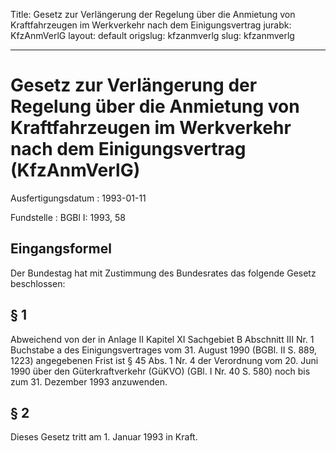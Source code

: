 Title: Gesetz zur Verlängerung der Regelung über die Anmietung von Kraftfahrzeugen
  im Werkverkehr nach dem Einigungsvertrag
jurabk: KfzAnmVerlG
layout: default
origslug: kfzanmverlg
slug: kfzanmverlg

---

# Gesetz zur Verlängerung der Regelung über die Anmietung von Kraftfahrzeugen im Werkverkehr nach dem Einigungsvertrag (KfzAnmVerlG)

Ausfertigungsdatum
:   1993-01-11

Fundstelle
:   BGBl I: 1993, 58



## Eingangsformel

Der Bundestag hat mit Zustimmung des Bundesrates das folgende Gesetz
beschlossen:


## § 1

Abweichend von der in Anlage II Kapitel XI Sachgebiet B Abschnitt III
Nr. 1 Buchstabe a des Einigungsvertrages vom 31. August 1990 (BGBl. II
S. 889, 1223) angegebenen Frist ist § 45 Abs. 1 Nr. 4 der Verordnung
vom 20. Juni 1990 über den Güterkraftverkehr (GüKVO) (GBl. I Nr. 40 S.
580) noch bis zum 31. Dezember 1993 anzuwenden.


## § 2

Dieses Gesetz tritt am 1. Januar 1993 in Kraft.

